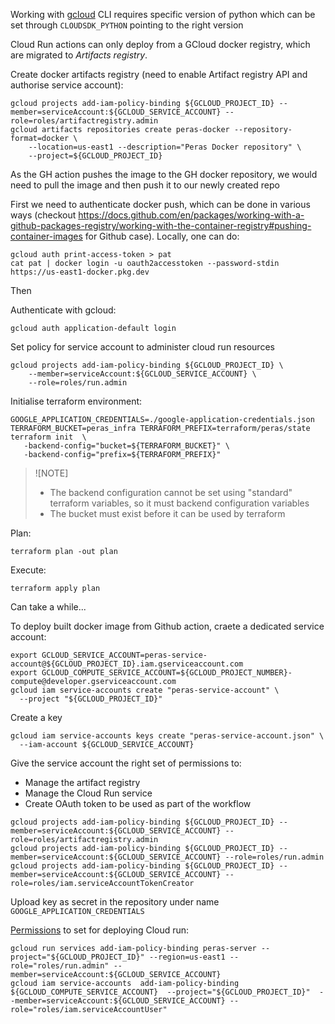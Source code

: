 Working with [gcloud]() CLI requires specific version of python which can be set through `CLOUDSDK_PYTHON` pointing to the right version

Cloud Run actions can only deploy from a GCloud docker registry, which are migrated to _Artifacts registry_.

Create docker artifacts registry (need to enable Artifact registry API and authorise service account):

```
gcloud projects add-iam-policy-binding ${GCLOUD_PROJECT_ID} --member=serviceAccount:${GCLOUD_SERVICE_ACCOUNT} --role=roles/artifactregistry.admin
gcloud artifacts repositories create peras-docker --repository-format=docker \
    --location=us-east1 --description="Peras Docker repository" \
    --project=${GCLOUD_PROJECT_ID}
```

As the GH action pushes the image to the GH docker repository, we would need to pull the image and then push it to our newly created repo

First we need to authenticate docker push, which can be done in various ways (checkout https://docs.github.com/en/packages/working-with-a-github-packages-registry/working-with-the-container-registry#pushing-container-images for Github case). Locally, one can do:

```
gcloud auth print-access-token > pat
cat pat | docker login -u oauth2accesstoken --password-stdin https://us-east1-docker.pkg.dev
```

Then

Authenticate with gcloud:

```
gcloud auth application-default login
```

Set policy for service account to administer cloud run resources

```
gcloud projects add-iam-policy-binding ${GCLOUD_PROJECT_ID} \
    --member=serviceAccount:${GCLOUD_SERVICE_ACCOUNT} \
    --role=roles/run.admin
```

Initialise terraform environment:

```
GOOGLE_APPLICATION_CREDENTIALS=./google-application-credentials.json TERRAFORM_BUCKET=peras_infra TERRAFORM_PREFIX=terraform/peras/state terraform init  \
   -backend-config="bucket=${TERRAFORM_BUCKET}" \
   -backend-config="prefix=${TERRAFORM_PREFIX}"
```

> ![NOTE]
> * The backend configuration cannot be set using "standard" terraform variables, so it must backend configuration variables
> * The bucket must exist before it can be used by terraform

Plan:

```
terraform plan -out plan
```

Execute:

```
terraform apply plan
```

Can take a while...

To deploy built docker image from Github action, craete a dedicated service account:

```
export GCLOUD_SERVICE_ACCOUNT=peras-service-account@${GCLOUD_PROJECT_ID}.iam.gserviceaccount.com
export GCLOUD_COMPUTE_SERVICE_ACCOUNT=${GCLOUD_PROJECT_NUMBER}-compute@developer.gserviceaccount.com
gcloud iam service-accounts create "peras-service-account" \
  --project "${GCLOUD_PROJECT_ID}"
```

Create a key

```
gcloud iam service-accounts keys create "peras-service-account.json" \
  --iam-account ${GCLOUD_SERVICE_ACCOUNT}
```

Give the service account the right set of permissions to:

* Manage the artifact registry
* Manage the Cloud Run service
* Create OAuth token to be used as part of the workflow

```
gcloud projects add-iam-policy-binding ${GCLOUD_PROJECT_ID} --member=serviceAccount:${GCLOUD_SERVICE_ACCOUNT} --role=roles/artifactregistry.admin
gcloud projects add-iam-policy-binding ${GCLOUD_PROJECT_ID} --member=serviceAccount:${GCLOUD_SERVICE_ACCOUNT} --role=roles/run.admin
gcloud projects add-iam-policy-binding ${GCLOUD_PROJECT_ID} --member=serviceAccount:${GCLOUD_SERVICE_ACCOUNT} --role=roles/iam.serviceAccountTokenCreator
```

Upload key as secret in the repository under name `GOOGLE_APPLICATION_CREDENTIALS`

[Permissions](https://cloud.google.com/run/docs/reference/iam/roles#additional-configuration) to set for deploying Cloud run:

```
gcloud run services add-iam-policy-binding peras-server --project="${GCLOUD_PROJECT_ID}" --region=us-east1 --role="roles/run.admin" --member=serviceAccount:${GCLOUD_SERVICE_ACCOUNT}
gcloud iam service-accounts  add-iam-policy-binding ${GCLOUD_COMPUTE_SERVICE_ACCOUNT}  --project="${GCLOUD_PROJECT_ID}"  --member=serviceAccount:${GCLOUD_SERVICE_ACCOUNT} --role="roles/iam.serviceAccountUser"
```
